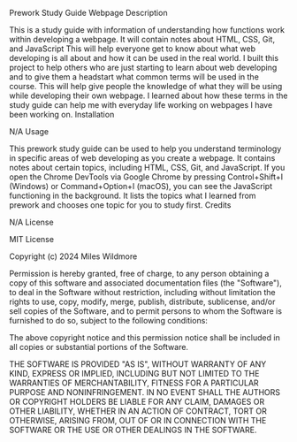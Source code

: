 Prework Study Guide Webpage
Description

This is a study guide with information of understanding how functions work within developing a webpage. It will contain notes about HTML, CSS, Git, and JavaScript This will help everyone get to know about what web developing is all about and how it can be used in the real world. I built this project to help others who are just starting to learn about web developing and to give them a headstart what common terms will be used in the course. This will help give people the knowledge of what they will be using while developing their own webpage. I learned about how these terms in the study guide can help me with everyday life working on webpages I have been working on.
Installation

N/A
Usage

This prework study guide can be used to help you understand terminology in specific areas of web developing as you create a webpage. It contains notes about certain topics, including HTML, CSS, Git, and JavaScript. If you open the Chrome DevTools via Google Chrome by pressing Control+Shift+I (Windows) or Command+Option+I (macOS), you can see the JavaScript functioning in the background. It lists the topics what I learned from prework and chooses one topic for you to study first.
Credits

N/A
License

MIT License

Copyright (c) 2024 Miles Wildmore

Permission is hereby granted, free of charge, to any person obtaining a copy of this software and associated documentation files (the "Software"), to deal in the Software without restriction, including without limitation the rights to use, copy, modify, merge, publish, distribute, sublicense, and/or sell copies of the Software, and to permit persons to whom the Software is furnished to do so, subject to the following conditions:

The above copyright notice and this permission notice shall be included in all copies or substantial portions of the Software.

THE SOFTWARE IS PROVIDED "AS IS", WITHOUT WARRANTY OF ANY KIND, EXPRESS OR IMPLIED, INCLUDING BUT NOT LIMITED TO THE WARRANTIES OF MERCHANTABILITY, FITNESS FOR A PARTICULAR PURPOSE AND NONINFRINGEMENT. IN NO EVENT SHALL THE AUTHORS OR COPYRIGHT HOLDERS BE LIABLE FOR ANY CLAIM, DAMAGES OR OTHER LIABILITY, WHETHER IN AN ACTION OF CONTRACT, TORT OR OTHERWISE, ARISING FROM, OUT OF OR IN CONNECTION WITH THE SOFTWARE OR THE USE OR OTHER DEALINGS IN THE SOFTWARE.
